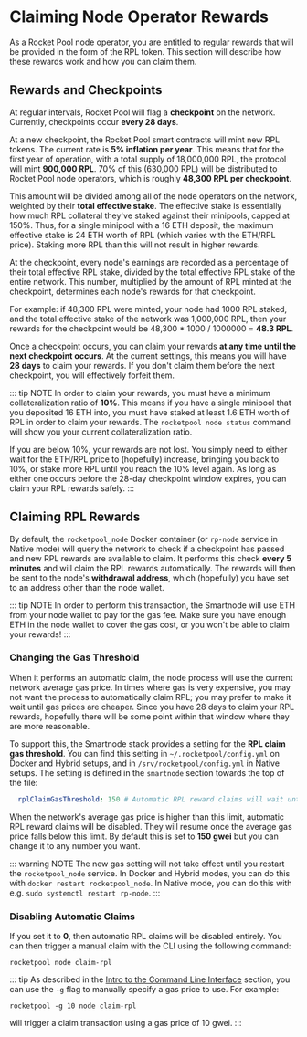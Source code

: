 # Claiming Node Operator Rewards

As a Rocket Pool node operator, you are entitled to regular rewards that will be provided in the form of the RPL token.
This section will describe how these rewards work and how you can claim them.


## Rewards and Checkpoints

At regular intervals, Rocket Pool will flag a **checkpoint** on the network.
Currently, checkpoints occur **every 28 days**.

At a new checkpoint, the Rocket Pool smart contracts will mint new RPL tokens.
The current rate is **5% inflation per year**.
This means that for the first year of operation, with a total supply of 18,000,000 RPL, the protocol will mint **900,000 RPL**.
70% of this (630,000 RPL) will be distributed to Rocket Pool node operators, which is roughly **48,300 RPL per checkpoint**.

This amount will be divided among all of the node operators on the network, weighted by their **total effective stake**.
The effective stake is essentially how much RPL collateral they've staked against their minipools, capped at 150%.
Thus, for a single minipool with a 16 ETH deposit, the maximum effective stake is 24 ETH worth of RPL (which varies with the ETH/RPL price).
Staking more RPL than this will not result in higher rewards.

At the checkpoint, every node's earnings are recorded as a percentage of their total effective RPL stake, divided by the total effective RPL stake of the entire network.
This number, multiplied by the amount of RPL minted at the checkpoint, determines each node's rewards for that checkpoint.

For example: if 48,300 RPL were minted, your node had 1000 RPL staked, and the total effective stake of the network was 1,000,000 RPL, then your rewards for the checkpoint would be 48,300 * 1000 / 1000000 = **48.3 RPL**.

Once a checkpoint occurs, you can claim your rewards **at any time until the next checkpoint occurs**.
At the current settings, this means you will have **28 days** to claim your rewards.
If you don't claim them before the next checkpoint, you will effectively forfeit them.

::: tip NOTE
In order to claim your rewards, you must have a minimum collateralization ratio of **10%**.
This means if you have a single minipool that you deposited 16 ETH into, you must have staked at least 1.6 ETH worth of RPL in order to claim your rewards.
The `rocketpool node status` command will show you your current collateralization ratio.

If you are below 10%, your rewards are not lost.
You simply need to either wait for the ETH/RPL price to (hopefully) increase, bringing you back to 10%, or stake more RPL until you reach the 10% level again.
As long as either one occurs before the 28-day checkpoint window expires, you can claim your RPL rewards safely.
:::


## Claiming RPL Rewards

By default, the `rocketpool_node` Docker container (or `rp-node` service in Native mode) will query the network to check if a checkpoint has passed and new RPL rewards are available to claim.
It performs this check **every 5 minutes** and will claim the RPL rewards automatically.
The rewards will then be sent to the node's **withdrawal address**, which (hopefully) you have set to an address other than the node wallet.

::: tip NOTE
In order to perform this transaction, the Smartnode will use ETH from your node wallet to pay for the gas fee.
Make sure you have enough ETH in the node wallet to cover the gas cost, or you won't be able to claim your rewards!
:::


### Changing the Gas Threshold

When it performs an automatic claim, the node process will use the current network average gas price.
In times where gas is very expensive, you may not want the process to automatically claim RPL; you may prefer to make it wait until gas prices are cheaper.
Since you have 28 days to claim your RPL rewards, hopefully there will be some point within that window where they are more reasonable.

To support this, the Smartnode stack provides a setting for the **RPL claim gas threshold**.
You can find this setting in `~/.rocketpool/config.yml` on Docker and Hybrid setups, and in `/srv/rocketpool/config.yml` in Native setups.
The setting is defined in the `smartnode` section towards the top of the file:

```yaml
  rplClaimGasThreshold: 150 # Automatic RPL reward claims will wait until the network's average gas price, in gwei, is below this limit.
```

When the network's average gas price is higher than this limit, automatic RPL reward claims will be disabled.
They will resume once the average gas price falls below this limit.
By default this is set to **150 gwei** but you can change it to any number you want.

::: warning NOTE
The new gas setting will not take effect until you restart the `rocketpool_node` service.
In Docker and Hybrid modes, you can do this with `docker restart rocketpool_node`.
In Native mode, you can do this with e.g. `sudo systemctl restart rp-node`.
:::


### Disabling Automatic Claims

If you set it to **0**, then automatic RPL claims will be disabled entirely.
You can then trigger a manual claim with the CLI using the following command:

```
rocketpool node claim-rpl
```

::: tip
As described in the [Intro to the Command Line Interface](cli-intro.md) section, you can use the `-g` flag to manually specify a gas price to use.
For example:

```
rocketpool -g 10 node claim-rpl
```

will trigger a claim transaction using a gas price of 10 gwei.
:::
